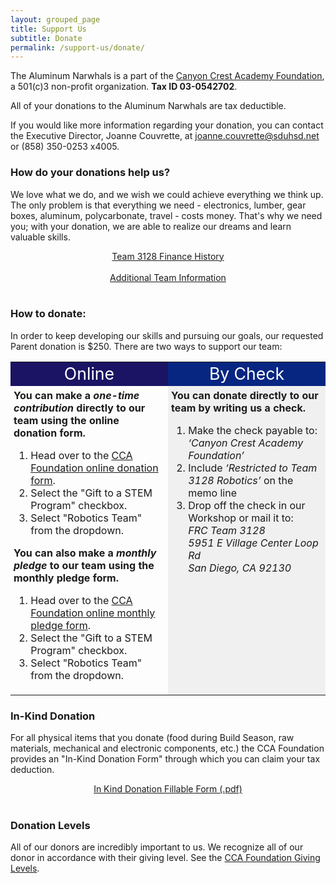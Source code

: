 ```yaml
---
layout: grouped_page
title: Support Us
subtitle: Donate
permalink: /support-us/donate/
---
```


The Aluminum Narwhals is a part of the [Canyon Crest Academy Foundation](http://canyoncrestfoundation.org/), a 501(c)3 non-profit organization. 
<b>Tax ID 03-0542702</b>.

All of your donations to the Aluminum Narwhals are tax deductible. 

If you would like more information regarding your donation, you can contact the Executive Director, Joanne Couvrette, at [joanne.couvrette@sduhsd.net](mailto:joanne.couvrette@sduhsd.net) or (858) 350-0253 x4005.

### How do your donations help us?
We love what we do, and we wish we could achieve everything we think up. The only problem is that everything we need - electronics, lumber, gear boxes, aluminum, polycarbonate, travel - costs money. That's why we need you; with your donation, we are able to realize our dreams and learn valuable skills.
<div>
<a href="https://docs.google.com/spreadsheets/d/1bIJekgcC5poyS72Xn-yZ9ALvS7UgMLulK6QNVCoD_ug/edit?usp=sharing">
<div class="button hover_animate" style="text-align: center;">
Team 3128 Finance History
</div>
</a>
</div>
<br>

<div>
<a href="/resources/">
<div class="button hover_animate" style="text-align: center;">
Additional Team Information
</div>
</a>
</div>
<br>


### How to donate:
In order to keep developing our skills and pursuing our goals, our requested Parent donation is $250. There are two ways to support our team:
<!--700 to 250 for 2020-2021-->

<table width="100%">
<tr>
<td width="50%" style="text-align: center; background: #1b1464">
<font style="font-size:20pt; color: white;">Online</font>
<br>
</td>
<td width="100%" style="text-align: center; background: #072682">
<font style="font-size:20pt; color: white;">By Check</font>
</td>
</tr>
<tr>
<td width="50%" style="padding:5px;vertical-align: top;">
<b>You can make a <i>one-time contribution</i> directly to our team using the online donation form.</b>
<ol>
<li>Head over to the <a href="https://interland3.donorperfect.net/weblink/WebLink.aspx?name=E113627&id=28#29217">CCA Foundation online donation form</a>.</li>
<li>Select the "Gift to a STEM Program" checkbox.</li>
<li>Select "Robotics Team" from the dropdown.</li>
</ol>

<b>You can also make a <i>monthly pledge</i> to our team using the monthly pledge form.</b>
<ol>
<li>Head over to the <a href="https://interland3.donorperfect.net/weblink/WebLink.aspx?name=E113627&id=28#29219">CCA Foundation online monthly pledge form</a>.</li>
<li>Select the "Gift to a STEM Program" checkbox.</li>
<li>Select "Robotics Team" from the dropdown.</li>
</ol>
</td>

<td width="100%" style="padding:5px;vertical-align: top; background: #f0f0f0">
<b>You can donate directly to our team by writing us a check.</b>
<ol>
<li>Make the check payable to:</li>
<i>‘Canyon Crest Academy Foundation’</i>
<li>Include <i>‘Restricted to Team 3128 Robotics’</i> on the memo line</li>
<li>Drop off the check in our Workshop or mail it to:</li>
<i>FRC Team 3128<br>
5951 E Village Center Loop Rd <br>
San Diego, CA 92130</i>
</ol>
</td>
</tr>
</table>

### In-Kind Donation
For all physical items that you donate (food during Build Season, raw materials, mechanical and electronic components, etc.) the CCA Foundation provides an "In-Kind Donation Form" through which you can claim your tax deduction.

<!-- The team's "[wish list](https://www.signupgenius.com/go/70a0a4bacab2ba1f85-sanitizing)" of goods is managed through SignUpGenius. Please add your name to any items you are able to donate. We are currently in need of cleaning and sanitizing products for the workshop. -->

<div>
<a href="/assets/documents/CCAF-In-Kind-Form-Fillable-11-5-14-v3.pdf">
<div class="button hover_animate" style="text-align: center;">
In Kind Donation Fillable Form (.pdf)
</div>
</a>
</div>
<br>

### Donation Levels
All of our donors are incredibly important to us. We recognize all of our donor in accordance with their giving level. See the [CCA Foundation Giving Levels](http://www.canyoncrestfoundation.org/recognition/giving-levels-and-donor-premiums).
